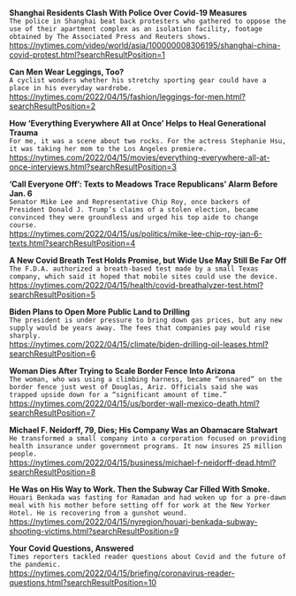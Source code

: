 **Shanghai Residents Clash With Police Over Covid-19 Measures**\
`The police in Shanghai beat back protesters who gathered to oppose the use of their apartment complex as an isolation facility, footage obtained by The Associated Press and Reuters shows.`\
https://nytimes.com/video/world/asia/100000008306195/shanghai-china-covid-protest.html?searchResultPosition=1

**Can Men Wear Leggings, Too?**\
`A cyclist wonders whether his stretchy sporting gear could have a place in his everyday wardrobe.`\
https://nytimes.com/2022/04/15/fashion/leggings-for-men.html?searchResultPosition=2

**How ‘Everything Everywhere All at Once’ Helps to Heal Generational Trauma**\
`For me, it was a scene about two rocks. For the actress Stephanie Hsu, it was taking her mom to the Los Angeles premiere.`\
https://nytimes.com/2022/04/15/movies/everything-everywhere-all-at-once-interviews.html?searchResultPosition=3

**‘Call Everyone Off’: Texts to Meadows Trace Republicans’ Alarm Before Jan. 6**\
`Senator Mike Lee and Representative Chip Roy, once backers of President Donald J. Trump’s claims of a stolen election, became convinced they were groundless and urged his top aide to change course.`\
https://nytimes.com/2022/04/15/us/politics/mike-lee-chip-roy-jan-6-texts.html?searchResultPosition=4

**A New Covid Breath Test Holds Promise, but Wide Use May Still Be Far Off**\
`The F.D.A. authorized a breath-based test made by a small Texas company, which said it hoped that mobile sites could use the device.`\
https://nytimes.com/2022/04/15/health/covid-breathalyzer-test.html?searchResultPosition=5

**Biden Plans to Open More Public Land to Drilling**\
`The president is under pressure to bring down gas prices, but any new supply would be years away. The fees that companies pay would rise sharply.`\
https://nytimes.com/2022/04/15/climate/biden-drilling-oil-leases.html?searchResultPosition=6

**Woman Dies After Trying to Scale Border Fence Into Arizona**\
`The woman, who was using a climbing harness, became “ensnared” on the border fence just west of Douglas, Ariz. Officials said she was trapped upside down for a “significant amount of time.”`\
https://nytimes.com/2022/04/15/us/border-wall-mexico-death.html?searchResultPosition=7

**Michael F. Neidorff, 79, Dies; His Company Was an Obamacare Stalwart**\
`He transformed a small company into a corporation focused on providing health insurance under government programs. It now insures 25 million people.`\
https://nytimes.com/2022/04/15/business/michael-f-neidorff-dead.html?searchResultPosition=8

**He Was on His Way to Work. Then the Subway Car Filled With Smoke.**\
`Houari Benkada was fasting for Ramadan and had woken up for a pre-dawn meal with his mother before setting off for work at the New Yorker Hotel. He is recovering from a gunshot wound.`\
https://nytimes.com/2022/04/15/nyregion/houari-benkada-subway-shooting-victims.html?searchResultPosition=9

**Your Covid Questions, Answered**\
`Times reporters tackled reader questions about Covid and the future of the pandemic.`\
https://nytimes.com/2022/04/15/briefing/coronavirus-reader-questions.html?searchResultPosition=10

